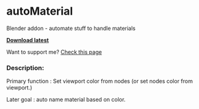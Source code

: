 # autoMaterial
Blender addon - automate stuff to handle materials

**[Download latest](https://github.com/Pullusb/autoMaterial.git)**


<!-- ### [youtube demo]() -->

Want to support me? [Check this page](http://www.samuelbernou.fr/donate)

### Description:

Primary function : Set viewport color from nodes (or set nodes color from viewport.)



Later goal : auto name material based on color.